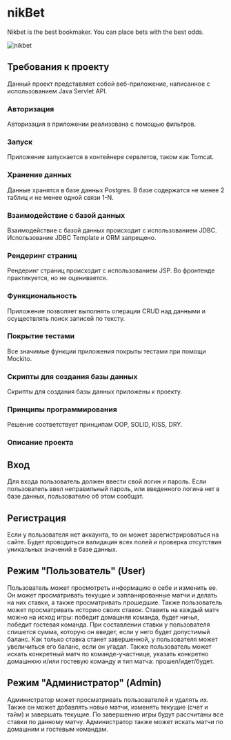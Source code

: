 # nikBet
Nikbet is the best bookmaker. You can place bets with the best odds.

![nikbet](https://github.com/srBob01/nikBet/assets/126959812/ae6c2cd4-daa2-49e0-956c-3bd4d1ca8004)


## Требования к проекту

Данный проект представляет собой веб-приложение, написанное с использованием Java Servlet API.

### Авторизация

Авторизация в приложении реализована с помощью фильтров.

### Запуск

Приложение запускается в контейнере сервлетов, таком как Tomcat.

### Хранение данных

Данные хранятся в базе данных Postgres. В базе содержатся не менее 2 таблиц и не менее одной связи 1-N.

### Взаимодействие с базой данных

Взаимодействие с базой данных происходит с использованием JDBC. Использование JDBC Template и ORM запрещено.

### Рендеринг страниц

Рендеринг страниц происходит с использованием JSP. Во фронтенде практикуется, но не оценивается.

### Функциональность

Приложение позволяет выполнять операции CRUD над данными и осуществлять поиск записей по тексту.

### Покрытие тестами

Все значимые функции приложения покрыты тестами при помощи Mockito.

### Скрипты для создания базы данных

Скрипты для создания базы данных приложены к проекту.

### Принципы программирования

Решение соответствует принципам OOP, SOLID, KISS, DRY.

### Описание проекта

## Вход

Для входа пользователь должен ввести свой логин и пароль. Если пользователь ввел неправильный пароль, или введенного логина нет в базе данных, пользователю об этом сообщат.

## Регистрация

Если у пользователя нет аккаунта, то он может зарегистрироваться на сайте. Будет проводиться валидация всех полей и проверка отсутствия уникальных значений в базе данных.

## Режим "Пользователь" (User)

Пользователь может просмотреть информацию о себе и изменить ее. Он может просматривать текущие и запланированные матчи и делать на них ставки, а также просматривать прошедшие. Также пользователь может просматривать историю своих ставок. Ставить на каждый матч можно на исход игры: победит домашняя команда, будет ничья, победит гостевая команда. При составлении ставки у пользователя спишется сумма, которую он введет, если у него будет допустимый баланс. Как только ставка станет завершенной, у пользователя может увеличиться его баланс, если он угадал. Также пользователь может искать конкретный матч по команде-участнице, указать конкретно домашнюю и/или гостевую команду и тип матча: прошел/идет/будет.

## Режим "Администратор" (Admin)

Администратор может просматривать пользователей и удалять их. Также он может добавлять новые матчи, изменять текущие (счет и тайм) и завершать текущие. По завершению игры будут рассчитаны все ставки по данному матчу. Администратор также может искать матчи по домашним и гостевым командам.


